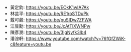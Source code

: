 + 黃定鈞: https://youtu.be/EOkK1wIA7Ak  
+ 林芸平: https://youtu.be/RE1roSTDuPk  
+ 戴可葳: https://youtu.be/puSIDw7ZFWA  
+ 江昱勳: https://youtu.be/JcAtTlXWNPw  
+ 陳彥潣: https://youtu.be/3IgNyfk3lb4  
+ 潘淙軒: https://www.youtube.com/watch?v=76fGfZWiK-c&feature=youtu.be  
